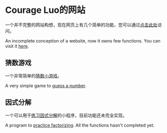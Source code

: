 # Courage Luo的网站

一个并不完整的网站构想，现在网页上有几个简单的功能，您可以通过[点击此处](https://courageluo.github.io/index.html)访问。

An incomplete conception of a website, now it owns few functions. You can visit it [here](https://courageluo.github.io/index.html).

## 猜数游戏

一个非常简单的[猜数小游戏](https://courageluo.github.io/page/guessnum.html)。

A very simple game to [guess a number](https://courageluo.github.io/page/guessnum.html).

## 因式分解

一个可以用于[练习因式分解](https://courageluo.github.io/page/factorize.html)的小程序，目前功能还未完全实现。

A program to [practice factorizing](https://courageluo.github.io/page/factorize.html). All the functions hasn't completed yet.